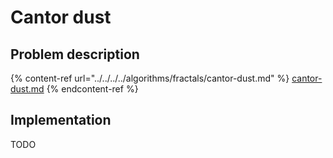 # Cantor dust

## Problem description

{% content-ref url="../../../../algorithms/fractals/cantor-dust.md" %}
[cantor-dust.md](../../../../algorithms/fractals/cantor-dust.md)
{% endcontent-ref %}

## Implementation

TODO
